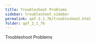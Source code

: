 ```yaml
---
title: Troubleshoot Problems
sidebar: troubleshoot_sidebar
permalink: qaf-2.1.7b/troubleshoot.html
folder: qaf_2_1_7b
---
```

Troubleshoot Problems <TODO>
